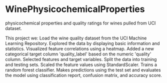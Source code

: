 # WinePhysicochemicalProperties
physicochemical properties and quality ratings for wines pulled from UCI dataset. 

This project we:
Load the wine quality dataset from the UCI Machine Learning Repository.
Explored the data by displaying basic information and statistics.
Visualized feature correlations using a heatmap.
Added a new categorical target column 'quality_label' based on the numeric 'quality' column.
Selected features and target variables.
Split the data into training and testing sets.
Scaled the feature values using StandardScaler.
Trains a random forest classifier.
Makes predictions using the test set and evaluates the model using classification report, confusion matrix, and accuracy score.
